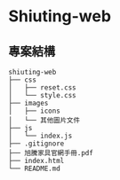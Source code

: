 # Shiuting-web

## 專案結構

```plaintext
shiuting-web
├── css
│   ├── reset.css
│   └── style.css
├── images
│   ├── icons
│   └── 其他圖片文件
├── js
│   └── index.js
├── .gitignore
├── 旭騰家具官網手冊.pdf
├── index.html
└── README.md
```